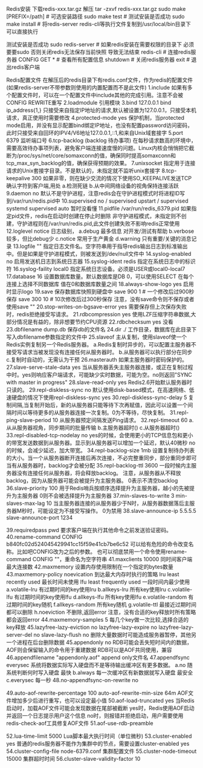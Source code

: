 Redis安装
下载redis-xxx.tar.gz
解压 tar -zxvf redis-xxx.tar.gz
sudo make [PREFIX=/path] # 可选安装路径
sudo make test # 测试安装是否成功 
sudo make install # 将redis-server redis-cli等执行文件复制到/usr/local/bin目录下 可以直接执行

测试安装是否成功
sudo redis-server # 如果redis安装在需要权限的目录下 必须要要sudo 否则关闭redis无法保存当前快照 导致无法结束
redis-cli # 连接redis服务器
CONFIG GET * # 查看所有配置信息
shutdown # 关闭redis服务器
exit # 退出redis客户端

Redis配置文件
在解压后的redis目录下有redis.conf文件，作为redis的配置文件(如果redis-server不带参数则使用的内置配置而不是此文件)
1.include 
如果有多个配置文件时，可以在一个配置文件中include其他的完成引用。注意不会被CONFIG REWRITE重写
2.loadmodule
引用模块
3.bind 127.0.0.1
bind ip_address{1,}
只接受来自指定IP地址的请求,默认被设置为127.0.0.1，只接受本机请求，真正使用时需要修改
4.protected-mode yes
保护机制，当protected mode启用，并没有显示配置bind绑定IP地址，也没有配置password访问密码，此时只接受来自回环的IPV4/V6地址127.0.0.1,::1,和来自Unix域套接字
5.port 6379
监听端口号
6.tcp-backlog (backlog 待办事项)
在每秒请求数高的环境中，需要高效待办事项列表，避免客户端连接速度慢的问题。Linux内核会悄悄把它截断为/proc/sys/net/core/somaxconn的值，确保同时提高somaxconn和tcp_max_syn_backlog的值，确保获得预期的效果。
7.unixsocket
指定用于连接请求的Unix套接字目录。不是默认的，未指定就不监听unix套接字
8.tcp-keepalive 300
如果非零，则在缺少交流的情况下使用SO_KEEPALIVE发送TCP确认字符到客户端,用处
a.检测死链
b.从中间网络设备的视角保持连接活跃
9.daemon no
默认不是守护进程，注意redis会在守护进程模式时将进程ID写到/var/run/redis.pid中
10.supervised no / supervised upstart / supervised systemd supervised auto
暂时没看懂
11.pidfile /var/run/redis_6379.pid
如果指定pid文件，redis在启动时创建在停止时删除
非守护进程模式，未指定则不创建，守护进程则在/var/run/redis.pid,此文件创建失败不影响redis正常使用
12.loglevel notice
日志级别，
a.debug 最多信息 对开发/测试有帮助
b.verbose 较多，但比debug少
c.notice 常用于生产黄金
d.warning 只有重要/关键的消息记录
13.logfile ""
指定日志文件名。空字符串用于指导redis输出日志到标准输出中。但是如果是守护进程模式，则被发送到/dev/null文件中
14.syslog-enabled no
启用发送机日志到系统日志器
15.syslog-ident redis
指定在系统日志中的标识符
16.syslog-faility local0
指定系统日志设备。必须是USER或local0-local7
17.database 16
设置数据库数量。默认数据库是DB 0，可以使用SELECT <dbid>在每个连接上选择不同数据库 值在0和数据库数量之间
18.always-show-logo yes
启用时显示logo
19.save <seconds> <changes>
保存数据库快照到硬盘中
save 900 1 # 一个修改后过900秒保存
save 300 10 # 10次修改后过300秒保存
注意，没有save命令则不保存或者使用save ""
20.stop-writes-on-bgsave-error yes
需要保存但上次保存失败时，redis拒绝接受写请求。
21.rdbcompression yes
使用LZF压缩字符串数据,大部分情况是有益的，除非想要节约CPU资源
22.rdbchecksum yes
没看
23.dbfilename dump.db
保存db的文件名
24.dir ./
工作目录，数据库在此目录下写入dbfilename参数指定的文件中
25.slaveof <masterip> <masterport>
主从复制，使用slaveof使一个Redis实例复制另一个Redis服务器。
a.Redis复制时异步的，可以配置主服务器不接受写请求当被发现没有连接任何从服务器时。
b.从服务器可以执行部分在同步
c.复制时自动的，无需认为干预
26.masterauth <master-password>
如果主服务器时密码保护的。
27.slave-serve-stale-data yes
当从服务器丢失主服务器连接，或正在复制过程中时。yes则响应客户端请求，可能缺少实时数据，可能为空。no则返回"SYNC with master in progress"
28.slave-read-only yes
Redis2.6开始默认服务器时只读的。
29.repl-diskless-sync no
默认使用disk-based模式，在高速网络、低速硬盘的情况下使用repl-diskless-sync yes
30.repl-diskless-sync-delay 5
复制间隔,当复制开始后，新的从服务器只能等待下次再赋值，因此可以设置一个间隔时间以等待更多的从服务器连接一次复制。0为不等待，尽快复制。
31.repl-ping-slave-period 10
从服务器预定间隔发送Ping请求。
32.repl-timeout 60
a.从从服务器视角，同步期间的批量传输
b.主服务器超时()
c.从服务器超时()
33.repl-disabled-tcp-nodelay no
yes的时候，会使用更小的TCP信息包和更小的带宽发送数据到从服务器。显示到从服务器可以增加一个延迟，默认40微秒
no的时候，会减少延迟，加大带宽。
34.repl-backlog-size 1mb
设置复制待办列表的大小。当一个从服务器断开连接后再次连接，不必完整重同步，部分重同步即可
当有从服务器时，backlog才会被分配
35.repl-backlog-ttl 3600
一段时候内主服务器没有连接任何从服务器，将会释放backlog。
注意，从服务器从不释放backlog，因为从服务器可能会被提升为主服务器。
0表示不清空backlog
36.slave-priority 100
用于Redis哨兵按顺序选择提升为主服务器，越小的先被提升为主服务器
0则不会被选择提升为主服务器
37.min-slaves-to-write 3 min-slaves-max-lag 10
当主服务器连接的从服务器少于N时，从服务器数据落后主服务器M秒时，可能设定为不接受写操作。
0为禁用
38.slave-announce-ip 5.5.5.5 slave-announce-port 1234

39.requiredpass pwd
要求客户端在执行其他命令之前发送验证密码。
40.rename-command CONFIG b840fc02d524045429941cc15f59e41cb7be6c52
可以给有危险的命令改变名称。比如吧CONFIG改为之后的参数。
也可以彻底禁用一个命令使用rename-command CONFIG ""，重命名为空字符串
41.maxclients 10000
同时间客户端最大连接数
42.maxmemory <bytes>
设置内存使用限制在一个指定的bytes数量
43.maxmemory-policy noevication
到达最大内存时执行的策略
lru least recently used         最长时间未使用
lfu least frequently used       一段时间内最少使用
a.volatile-lru  有过期时间的key使用lru
b.allkeys-lru   所有key使用lru
c.volatile-lfu  有过期时间的key使用lfu
d.allkeys-lfu   所有key使用lfu
e.volatile-random   有过期时间的key随机
f.allkeys-random    所有key随机
g.volatile-ttl  最接近过期时间都可以删除
h.noeviction    不删除,返回error
注意，没有合适的key释放时所有策略都会返回error
44.maxmemory-samples 5
每几个key做一次比较,选择合适的key释放
45.lazyfree-lazy-eviction no lazyfree-lazy-expire no lazyfree-lazy-server-del no slave-lazy-flush no
删除大量数据时可能造成服务器暂停，其他另一个进程在后台删除数据
45.appendonly no
RDB可能会丢失短时间内的数据，AOF则会保留输入的命令用于重建数据
RDB可以是AOF共同使用，兼容
46.appendfilename "appendonly.aof"
append only文件名
47.appendfsync everysec
系统将数据实际写入硬盘而不是等待输出缓冲区有更多数据。
a.no 随系统判断何时写入硬盘 最快
b.always 每一次缓冲区有新数据就写入硬盘 最安全
c.everysec 每一秒
48.no-appendfsync-on-rewrite no

49.auto-aof-rewrite-percentage 100 auto-aof-rewrite-min-size 64m
AOF文件增加多少后进行重写，也可以设定最小值
50.aof-load-truncated yes
当Redis启动时，加载AOF文件可能会发现数据在尾部被截断
yes时，Redis使用AOF启动并返回一个日志提示用户这个信息
no时，则报错并拒绝启动，用户需要使用redis-check-aof工具修复AOF文件
51.aof-use-rdb-preamble

52.lua-time-limit 5000
Lua脚本最大执行时间（单位微秒)
53.cluster-enabled yes
普通的redis服务器不能作为集群中的节点，需要设置cluster-enabled yes
54.cluster-config-file node-6379.conf
集群配置文件
55.cluster-node-timeout 15000
集群超时时间
56.cluster-slave-validity-factor 10





